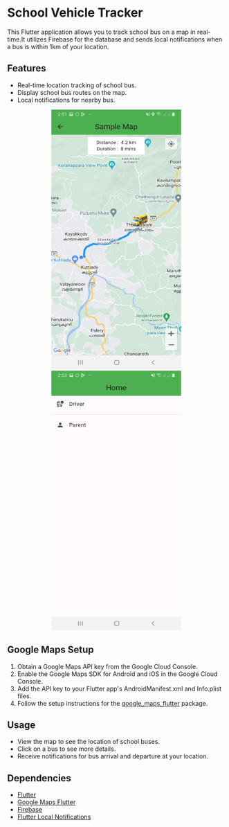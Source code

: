 # School Vehicle Tracker

This Flutter application allows you to track school bus on a map in real-time.It utilizes Firebase for the database and sends local notifications when a bus is within 1km of your location.

## Features

- Real-time location tracking of school bus.
- Display school bus routes on the map.
- Local notifications for nearby bus.

<p align = "center"><img src = 'assets/screenshots/map_screenshot.jpg' height = "600" width = "300"><img src = 'assets/screenshots/school_vehicle_tracker_home_screenshot.jpg' height = "600" width = "300"></p>

## Google Maps Setup

1. Obtain a Google Maps API key from the Google Cloud Console.
2. Enable the Google Maps SDK for Android and iOS in the Google Cloud Console.
3. Add the API key to your Flutter app's AndroidManifest.xml and Info.plist files.
4. Follow the setup instructions for the [google_maps_flutter](https://pub.dev/packages/google_maps_flutter) package.


## Usage

- View the map to see the location of school buses.
- Click on a bus to see more details.
- Receive notifications for bus arrival and departure at your location.

## Dependencies

- [Flutter](https://flutter.dev)
- [Google Maps Flutter](https://pub.dev/packages/google_maps_flutter)
- [Firebase](https://firebase.google.com/)
- [Flutter Local Notifications](https://pub.dev/packages/flutter_local_notifications)

